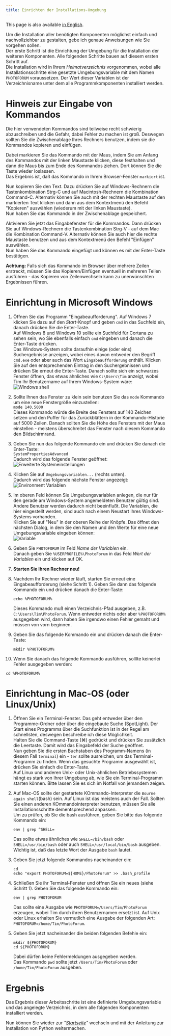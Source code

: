 ```yaml
---
title: Einrichten der Installations-Umgebung
---
```


This page is also available [in English](../envsetup).

Um die Installation aller benötigten Komponenten möglichst einfach und nachvollziehbar
zu gestalten, gebe ich genaue Anweisungen wie Sie vorgehen sollen.   
Der erste Schritt ist die Einrichtung der Umgebung für die Installation der weiteren
Komponenten. Alle folgenden Schritte bauen auf diesem ersten Schritt auf.  
Die Installation wird in Ihrem _Heimatverzeichnis_ vorgenommen, wobei alle
Installationsschritte eine gesetzte Umgebungsvariable mit dem Namen `PHOTOFORUM`
voraussetzen. Der Wert dieser Variablen ist der Verzeichnisname unter dem alle 
Programmkomponenten installiert werden.

# Hinweis zur Eingabe von Kommandos

Die hier verwendeten Kommandos sind teilweise recht schwierig abzuschreiben und die
Gefahr, dabei Fehler zu machen ist groß. Deswegen sollten Sie die Zwischenablage Ihres Rechners
benutzen, indem sie die Kommandos kopieren und einfügen.

Dabei markieren Sie das Kommando mit der Maus, indem Sie am Anfang des Kommandos
mit der linken Maustaste klicken, diese festhalten und dann die Maus bis zum Ende des
Kommandos ziehen. Dort können Sie die Taste wieder loslassen.   
Das Ergebnis ist, daß das Kommando in Ihrem Browser-Fenster `markiert` ist.

Nun kopieren Sie den Text. Dazu drücken Sie auf Windows-Rechnern die Tastenkombination
Strg-C und auf Macintosh-Rechnern die Kombination Command-C. Alternativ können Sie auch
mit der rechten Maustaste auf den markierten Text klicken und dann aus dem Kontextmenü
den Befehl "Kopieren" auswählen (wiederum mit der linken Maustaste).    
Nun haben Sie das Kommando in der Zwischenablage gespeichert.

Aktivieren Sie jetzt das Eingabefenster für die Kommandos. Dann drücken Sie auf
Windows-Rechnern die Tastenkombination Strg-V - auf dem Mac die Kombination Command-V.
Alternativ können Sie auch hier die rechte Maustaste benutzen und aus dem Kontextmenü
den Befehl "Einfügen" auswählen.   
Nun haben Sie das Kommando eingefügt und können es mit der Enter-Taste bestätigen.

**Achtung:** Falls sich das Kommando im Browser über mehrere Zeilen erstreckt, müssen
Sie das Kopieren/Einfügen eventuell in mehreren Teilen ausführen - das Kopieren von
Zeilenwechseln kann zu unerwünschten Ergebnissen führen.

# Einrichtung in Microsoft Windows

1. Öffnen Sie das Programm "Eingabeaufforderung".  Auf Windows 7 klicken Sie dazu auf den
   *Start*-Knopf und geben `cmd` in das Suchfeld ein, danach drücken Sie die Enter-Taste.  
   Auf Windows 8 und Windows 10 sollte ein Suchfeld für Cortana zu sehen sein, wo Sie
   ebenfalls einfach `cmd` eingeben und danach die Enter-Taste drücken.   
   Das Windows-System sollte daraufhin einige (oder eins) Suchergebnisse anzeigen, wobei
   eines davon entweder den Begriff `cmd.exe` oder aber auch das Wort `Eingabeaufforderung`
   enthält.  Klicken Sie auf den entsprechenden Eintrag in den Suchergebnissen und drücken
   Sie erneut die Enter-Taste. Danach sollte sich ein schwarzes Fenster öffnen, das etwas
   ähnliches wie `C:\Users\Tim` anzeigt, wobei Tim Ihr Benutzername auf Ihrem Windows-System
   wäre:   
   ![Windows shell](../img/Cmd_in_Windows_8.png)
2. Sollte Ihnen das Fenster zu klein sein benutzen Sie das `mode` Kommando um eine neue
   Fenstergröße einzustellen:   
   `mode 140,5000`   
   Dieses Kommando würde die Breite des Fensters auf 140 Zeichen setzen und den Puffer für
   das Zurückblättern in der Kommando-Historie auf 5000 Zeilen. Danach sollten Sie die Höhe des
   Fensters mit der Maus einstellen - meistens überschreitet das Fenster nach diesem Kommando
   den Bildschirmrand.
3. Geben Sie nun das folgende Kommando ein und drücken Sie danach die Enter-Taste:  
   `SystemPropertiesAdvanced`  
   Dadurch wird das folgende Fenster geöffnet:   
   ![Erweiterte Systemeinstellungen](../img/SystemPropertiesAdvanced_de.jpg)
4. Klicken Sie auf `Umgebungsvariablen...` (rechts unten).  
   Dadurch wird das folgende nächste Fenster angezeigt:   
   ![Environment Variablen](../img/winpath_de.jpg)
5. Im oberen Feld können Sie Umgebungsvariablen anlegen, die nur für den gerade am
   Windows-System angemeldeten Benutzer gültig sind. Andere Benutzer werden dadurch nicht
   beeinflußt. Die Variablen, die hier eingestellt werden, sind auch nach einem Neustart
   Ihres Windows-Systems vorhanden.   
   Klicken Sie auf "Neu" in der oberen Reihe der Knöpfe. Das öffnet den nächsten Dialog,
   in dem Sie den Namen und den Werte für eine neue Umgebungsvariable eingeben können:   
   ![Variable](../img/variable_de.jpg)
6. Geben Sie `PHOTOFORUM` im Feld _Name der Variablen_ ein.  
   Danach geben Sie `%USERPROFILE%\PhotoForum` in das Feld _Wert der Variablen_ ein und
   klicken auf OK.   

7. **Starten Sie Ihren Rechner neu!**   

8. Nachdem Ihr Rechner wieder läuft, starten Sie erneut eine Eingabeaufforderung (siehe
   Schritt 1). Geben Sie dann das folgende Kommando ein und drücken danach die Enter-Taste:   
   ```Batchfile
   echo %PHOTOFORUM%
   ```
   Dieses Kommando muß einen Verzeichnis-Pfad ausgeben, z.B. `C:\Users\Tim\PhotoForum`.
   Wenn entweder nichts oder aber `%PHOTOFORUM%` ausgegeben wird, dann haben Sie irgendwo einen
   Fehler gemaht und müssen von vorn beginnen.   

9. Geben Sie das folgende Kommando ein und drücken danach die Enter-Taste:   
   ```Batchfile
   mkdir %PHOTOFORUM%
   ```
10. Wenn Sie danach das folgende Kommando ausführen, solllte keinerlei Fehler ausgegeben werden:  
   ```Batchfile
   cd %PHOTOFORUM%
   ```

# Einrichtung in Mac-OS (oder Linux/Unix)

1. Öffnen Sie ein Terminal-Fenster. Das geht entweder über den Programme-Ordner oder über die
   eingebaute Suche (SpotLight). Der Start eines Programms über die Suchfunktion ist in der
   Regel am schnellsten, deswegen beschreibe ich diese Möglichkeit.   
   Halten Sie die Command-Taste (⌘) gedrückt und drücken Sie zusätzlich die Leertaste. Damit
   wird das Eingabefeld der Suche geöffnet.   
   Nun geben Sie die ersten Buchstaben des Programm-Namens (in diesem Fall `terminal`) ein -
   `ter` sollte ausreichen, um das Terminal-Programm zu finden. Wenn das gesuchte Programm
   ausgewählt ist, drücken Sie einfach die Enter-Taste.   
   Auf Linux und anderen Unix- oder Unix-ähnlichen Betriebssystemen hängt es stark von Ihrer
   Umgebung ab, wie Sie ein Terminal-Programm starten können. Bitte lassen Sie es sich im Notfall
   von jemandem zeigen.
   
2. Auf Mac-OS  sollte der gestartete KOmmando-Interpreter die `Bourne again shell`(bash) sein.
   Auf Linux ist das meistens auch der Fall. Sollten Sie einen anderen KOmmandointerpreter benutzen,
   müssen Sie alle Installationsschritte dementsprechend anpassen.   
   Um zu prüfen, ob Sie die bash ausführen, geben Sie bitte das folgende Kommando ein:  
   ```Shell
   env | grep ^SHELL=
   ```
   Das sollte etwas ähnliches wie `SHELL=/bin/bash`  oder `SHELL=/usr/bin/bash`  oder auch
   `SHELL=/usr/local/bin/bash` ausgeben. Wichtig ist, daß das letzte Wort der Ausgabe
   `bash` lautet.  
   
3. Geben Sie jetzt folgende Kommandos nacheinander ein:  
    ```Shell
    cd
    echo "export PHOTOFORUM=${HOME}/PhotoForum" >> .bash_profile
    ```   
    
4. Schließen Sie ihr Terminal-Fenster und öffnen Sie ein neues (siehe Schritt 1). Geben Sie
   das folgende Kommando ein:   
   ```Shell
   env | grep PHOTOFORUM
   ```
   Das sollte eine Ausgabe wie `PHOTOFORUM=/Users/Tim/PhotoForum` erzeugen, wobei Tim durch
   ihren Benutzernamen ersetzt ist. Auf Unix oder Linux erhalten Sie vermutlich eine Ausgabe
   der folgenden Art: `PHOTOFORUM=/home/Tim/PhotoForum`.   
   
5. Geben Sie jetzt nacheinander die beiden folgenden Befehle ein:  
   ```Shell
   mkdir ${PHOTOFORUM}
   cd ${PHOTOFORUM}
   ```
   Dabei dürfen keine Fehlermeldungen ausgegeben werden.   
   Das Kommando `pwd` sollte jetzt `/Users/Tim/PhotoForum` oder
   `/home/Tim/PhotoForum` ausgeben.


# Ergebnis

Das Ergebnis dieser Arbeitsschritte ist eine definierte Umgebungsvariable und das
angelegte Verzeichnis, in dem alle folgenden Komponenten installiert werden.

Nun können Sie wieder zur _"[Startseite](../index_de)"_ wechseln und mit der Anleitung
zur Installation von Python weitermachen.
